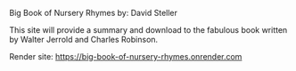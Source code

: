 Big Book of Nursery Rhymes
by: David Steller

This site will provide a summary and download to the fabulous book written by Walter Jerrold and Charles Robinson.

Render site: https://big-book-of-nursery-rhymes.onrender.com
